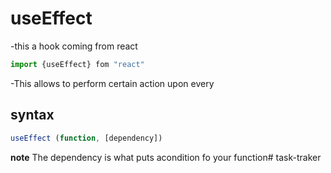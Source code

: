 # useEffect
-this a hook coming from react
```javascript
import {useEffect} fom "react"

```
-This allows to perform certain action upon
every

## syntax
```javascript
useEffect (function, [dependency])
```
**note** The dependency is what puts acondition fo your function# task-traker
